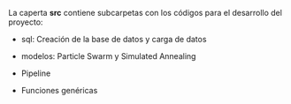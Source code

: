 La caperta **src** contiene subcarpetas con los códigos para el desarrollo del proyecto: 

+ sql: Creación de la base de datos y carga de datos

+ modelos: Particle Swarm y Simulated Annealing

+ Pipeline

+ Funciones genéricas

